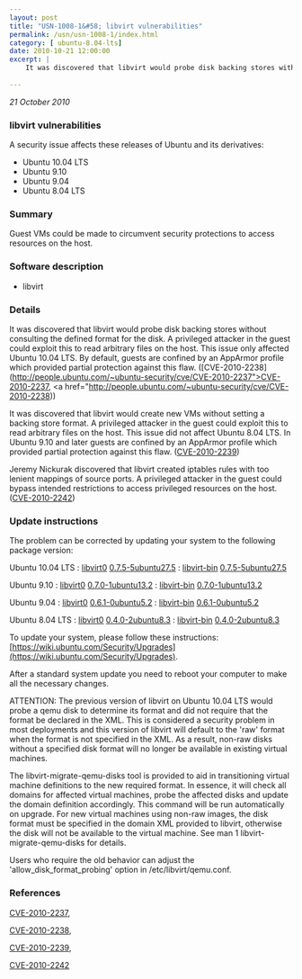 ```yaml
---
layout: post
title: "USN-1008-1&#58; libvirt vulnerabilities"
permalink: /usn/usn-1008-1/index.html
category: [ ubuntu-8.04-lts]
date: 2010-10-21 12:00:00
excerpt: |
    It was discovered that libvirt would probe disk backing stores without consulting the defined format for the disk. A privileged attacker in the guest could exploit this to read arbitrary files on the host. This issue only affected Ubuntu 10.04 LTS. By default, guests are confined by an AppArmor profile which provided partial protection against this flaw. ([CVE-2010-2238](http://people.ubuntu.com/~ubuntu-security/cve/CVE-2010-2237">CVE-2010-2237</a>, <a href="http://people.ubuntu.com/~ubuntu-security/cve/CVE-2010-2238))
    
--- 
```

 
 

*21 October 2010*

### libvirt vulnerabilities

A security issue affects these releases of Ubuntu and its derivatives:

* Ubuntu 10.04 LTS
* Ubuntu 9.10
* Ubuntu 9.04
* Ubuntu 8.04 LTS

### Summary

Guest VMs could be made to circumvent security protections to access resources on the host.

### Software description

* libvirt 

### Details

It was discovered that libvirt would probe disk backing stores without consulting the defined format for the disk. A privileged attacker in the guest could exploit this to read arbitrary files on the host. This issue only affected Ubuntu 10.04 LTS. By default, guests are confined by an AppArmor profile which provided partial protection against this flaw. ([CVE-2010-2238](http://people.ubuntu.com/~ubuntu-security/cve/CVE-2010-2237">CVE-2010-2237</a>, <a href="http://people.ubuntu.com/~ubuntu-security/cve/CVE-2010-2238))

It was discovered that libvirt would create new VMs without setting a backing store format. A privileged attacker in the guest could exploit this to read arbitrary files on the host. This issue did not affect Ubuntu 8.04 LTS. In Ubuntu 9.10 and later guests are confined by an AppArmor profile which provided partial protection against this flaw. ([CVE-2010-2239](http://people.ubuntu.com/~ubuntu-security/cve/CVE-2010-2239))

Jeremy Nickurak discovered that libvirt created iptables rules with too lenient mappings of source ports. A privileged attacker in the guest could bypass intended restrictions to access privileged resources on the host. ([CVE-2010-2242](http://people.ubuntu.com/~ubuntu-security/cve/CVE-2010-2242)) 

### Update instructions

The problem can be corrected by updating your system to the following package version:

Ubuntu 10.04 LTS
 : [libvirt0](https://launchpad.net/ubuntu/+source/libvirt) <span> [0.7.5-5ubuntu27.5](https://launchpad.net/ubuntu/+source/libvirt/0.7.5-5ubuntu27.5) </span> 
 : [libvirt-bin](https://launchpad.net/ubuntu/+source/libvirt) <span> [0.7.5-5ubuntu27.5](https://launchpad.net/ubuntu/+source/libvirt/0.7.5-5ubuntu27.5) </span> 

Ubuntu 9.10
 : [libvirt0](https://launchpad.net/ubuntu/+source/libvirt) <span> [0.7.0-1ubuntu13.2](https://launchpad.net/ubuntu/+source/libvirt/0.7.0-1ubuntu13.2) </span> 
 : [libvirt-bin](https://launchpad.net/ubuntu/+source/libvirt) <span> [0.7.0-1ubuntu13.2](https://launchpad.net/ubuntu/+source/libvirt/0.7.0-1ubuntu13.2) </span> 

Ubuntu 9.04
 : [libvirt0](https://launchpad.net/ubuntu/+source/libvirt) <span> [0.6.1-0ubuntu5.2](https://launchpad.net/ubuntu/+source/libvirt/0.6.1-0ubuntu5.2) </span> 
 : [libvirt-bin](https://launchpad.net/ubuntu/+source/libvirt) <span> [0.6.1-0ubuntu5.2](https://launchpad.net/ubuntu/+source/libvirt/0.6.1-0ubuntu5.2) </span> 

Ubuntu 8.04 LTS
 : [libvirt0](https://launchpad.net/ubuntu/+source/libvirt) <span> [0.4.0-2ubuntu8.3](https://launchpad.net/ubuntu/+source/libvirt/0.4.0-2ubuntu8.3) </span> 
 : [libvirt-bin](https://launchpad.net/ubuntu/+source/libvirt) <span> [0.4.0-2ubuntu8.3](https://launchpad.net/ubuntu/+source/libvirt/0.4.0-2ubuntu8.3) </span> 

To update your system, please follow these instructions: [https://wiki.ubuntu.com/Security/Upgrades](https://wiki.ubuntu.com/Security/Upgrades).

After a standard system update you need to reboot your computer to make all the necessary changes.

ATTENTION: The previous version of libvirt on Ubuntu 10.04 LTS would probe a qemu disk to determine its format and did not require that the format be declared in the XML. This is considered a security problem in most deployments and this version of libvirt will default to the &#39;raw&#39; format when the format is not specified in the XML. As a result, non-raw disks without a specified disk format will no longer be available in existing virtual machines.

The libvirt-migrate-qemu-disks tool is provided to aid in transitioning virtual machine definitions to the new required format. In essence, it will check all domains for affected virtual machines, probe the affected disks and update the domain definition accordingly. This command will be run automatically on upgrade. For new virtual machines using non-raw images, the disk format must be specified in the domain XML provided to libvirt, otherwise the disk will not be available to the virtual machine. See man 1 libvirt-migrate-qemu-disks for details.

Users who require the old behavior can adjust the &#39;allow_disk_format_probing&#39; option in /etc/libvirt/qemu.conf. 

### References

 
 [CVE-2010-2237](http://people.ubuntu.com/~ubuntu-security/cve/CVE-2010-2237), 

 [CVE-2010-2238](http://people.ubuntu.com/~ubuntu-security/cve/CVE-2010-2238), 

 [CVE-2010-2239](http://people.ubuntu.com/~ubuntu-security/cve/CVE-2010-2239), 

 [CVE-2010-2242](http://people.ubuntu.com/~ubuntu-security/cve/CVE-2010-2242)
 

